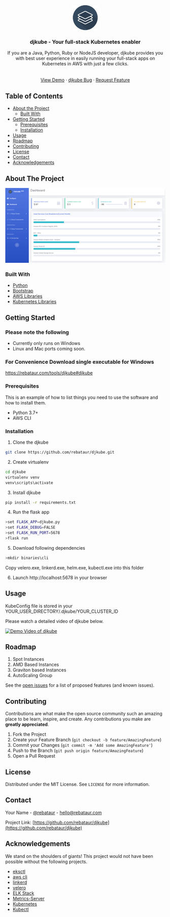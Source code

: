 


<!-- PROJECT LOGO -->
<br />
<p align="center">
  <a href="https://github.com/rebataur/djkube">
    <img src="images/logo.png" alt="Logo" width="80" height="80">
  </a>

  <h3 align="center">djkube - Your full-stack Kubernetes enabler</h3>

  <p align="center">
 If you are a Java, Python, Ruby or NodeJS developer, djkube provides you with best user experience in easily running your full-stack apps on Kubernetes in AWS with just a few clicks.
    <br />
    <!-- <a href="https://github.com/rebataur/djkube"><strong>Explore the docs »</strong></a> -->
    <br />
    <br />
    <a href="https://www.youtube.com/watch?v=Nt5yowdwm5Q">View Demo</a>
    ·
    <a href="https://github.com/rebataur/djkube/issues">djkube Bug</a>
    ·
    <a href="https://github.com/rebataur/djkube/issues">Request Feature</a>
  </p>
</p>



<!-- TABLE OF CONTENTS -->
## Table of Contents

* [About the Project](#about-the-project)
  * [Built With](#built-with)
* [Getting Started](#getting-started)
  * [Prerequisites](#prerequisites)
  * [Installation](#installation)
* [Usage](#usage)
* [Roadmap](#roadmap)
* [Contributing](#contributing)
* [License](#license)
* [Contact](#contact)
* [Acknowledgements](#acknowledgements)



<!-- ABOUT THE PROJECT -->
## About The Project

[![Product Name Screen Shot][product-screenshot]](https://www.youtube.com/watch?v=Nt5yowdwm5Q)




### Built With

* [Python]()
* [Bootstrap]()
* [AWS Libraries]()
* [Kubernetes Libraries]()



<!-- GETTING STARTED -->
## Getting Started
### Please note the following
* Currently only runs on Windows
* Linux and Mac ports coming soon.

### For Convenience Download single executable for Windows
https://rebataur.com/tools/djkube#djkube

### Prerequisites

This is an example of how to list things you need to use the software and how to install them.
* Python 3.7+
* AWS CLI

### Installation
 
1. Clone the djkube
```sh
git clone https://github.com/rebataur/djkube.git
```
2. Create virtualenv
```sh
cd djkube
virtualenv venv
venv\scripts\activate
```
3. Install djkube
```sh
pip install -r requirements.txt
```
4. Run the flask app
```sh
>set FLASK_APP=djkube.py
>set FLASK_DEBUG=FALSE 
>set FLASK_RUN_PORT=5678
>flask run
```
5. Download following dependencies
```sh
>mkdir binaries\cli
```
Copy velero.exe, linkerd.exe, helm.exe, kubectl.exe into this folder

6. Launch http://localhost:5678 in your browser

<!-- USAGE EXAMPLES -->
## Usage
KubeConfig file is stored in your YOUR_USER_DIRECTORY/.djkube/YOUR_CLUSTER_ID


Please watch a detailed video of djkube below.

[![Demo Video of djkube](http://img.youtube.com/vi/Nt5yowdwm5Q/0.jpg)](http://www.youtube.com/watch?v=Nt5yowdwm5Q "Demo Video of djkube")



<!-- ROADMAP -->
## Roadmap

1. Spot Instances
2. AMD Based Instances
3. Graviton based Instances
4. AutoScaling Group

See the [open issues](https://github.com/rebataur/djkube/issues) for a list of proposed features (and known issues).



<!-- CONTRIBUTING -->
## Contributing

Contributions are what make the open source community such an amazing place to be learn, inspire, and create. Any contributions you make are **greatly appreciated**.

1. Fork the Project
2. Create your Feature Branch (`git checkout -b feature/AmazingFeature`)
3. Commit your Changes (`git commit -m 'Add some AmazingFeature'`)
4. Push to the Branch (`git push origin feature/AmazingFeature`)
5. Open a Pull Request



<!-- LICENSE -->
## License

Distributed under the MIT License. See `LICENSE` for more information.



<!-- CONTACT -->
## Contact

Your Name - [@rebataur](https://twitter.com/rebataur) - hello@rebataur.com

Project Link: [https://github.com/rebataur/djkube](https://github.com/rebataur/djkube)



<!-- ACKNOWLEDGEMENTS -->
## Acknowledgements
We stand on the shoulders of giants!
This project would not have been possible without the following projects.

* [eksctl]()
* [aws cli]()
* [linkerd]()
* [velero]()
* [ELK Stack]()
* [Metrics-Server]()
* [Kubernetes]()
* [Kubectl]()






<!-- MARKDOWN LINKS & IMAGES -->
<!-- https://www.markdownguide.org/basic-syntax/#reference-style-links -->
[contributors-shield]: https://img.shields.io/github/contributors/othneildrew/Best-README-Template.svg?style=flat-square
[contributors-url]: https://github.com/rebataur/djkube/graphs/contributors
[forks-shield]: https://img.shields.io/github/forks/othneildrew/Best-README-Template.svg?style=flat-square
[forks-url]: https://github.com/rebataur/djkube/network/members
[stars-shield]: https://img.shields.io/github/stars/othneildrew/Best-README-Template.svg?style=flat-square
[stars-url]: https://github.com/rebataur/djkube/stargazers
[issues-shield]: https://img.shields.io/github/issues/othneildrew/Best-README-Template.svg?style=flat-square
[issues-url]: https://github.com/rebataur/djkube/issues
[license-shield]: https://img.shields.io/github/license/othneildrew/Best-README-Template.svg?style=flat-square
[license-url]: https://github.com/rebataur/djkube/blob/master/LICENSE.txt
[linkedin-shield]: https://img.shields.io/badge/-LinkedIn-black.svg?style=flat-square&logo=linkedin&colorB=555
[linkedin-url]: https://www.linkedin.com/company/rebataur.com/
[product-screenshot]: images/screenshot.png
